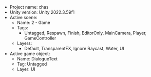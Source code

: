 <!-- UNITY CODE ASSIST INSTRUCTIONS START -->
- Project name: chas
- Unity version: Unity 2022.3.59f1
- Active scene:
  - Name: 2 - Game
  - Tags:
    - Untagged, Respawn, Finish, EditorOnly, MainCamera, Player, GameController
  - Layers:
    - Default, TransparentFX, Ignore Raycast, Water, UI
- Active game object:
  - Name: DialogueText
  - Tag: Untagged
  - Layer: UI
<!-- UNITY CODE ASSIST INSTRUCTIONS END -->